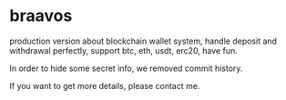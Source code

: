 # braavos
production version about blockchain wallet system, handle deposit and withdrawal perfectly, support btc, eth, usdt, erc20, have fun.

In order to hide some secret info, we removed commit history.

If you want to get more details, please contact me.
